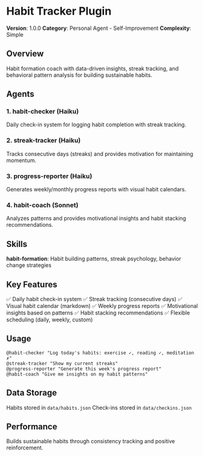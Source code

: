 # Habit Tracker Plugin

**Version**: 1.0.0
**Category**: Personal Agent - Self-Improvement
**Complexity**: Simple

## Overview

Habit formation coach with data-driven insights, streak tracking, and behavioral pattern analysis for building sustainable habits.

## Agents

### 1. habit-checker (Haiku)
Daily check-in system for logging habit completion with streak tracking.

### 2. streak-tracker (Haiku)
Tracks consecutive days (streaks) and provides motivation for maintaining momentum.

### 3. progress-reporter (Haiku)
Generates weekly/monthly progress reports with visual habit calendars.

### 4. habit-coach (Sonnet)
Analyzes patterns and provides motivational insights and habit stacking recommendations.

## Skills

**habit-formation**: Habit building patterns, streak psychology, behavior change strategies

## Key Features

✅ Daily habit check-in system
✅ Streak tracking (consecutive days)
✅ Visual habit calendar (markdown)
✅ Weekly progress reports
✅ Motivational insights based on patterns
✅ Habit stacking recommendations
✅ Flexible scheduling (daily, weekly, custom)

## Usage

```
@habit-checker "Log today's habits: exercise ✓, reading ✓, meditation ✗"
@streak-tracker "Show my current streaks"
@progress-reporter "Generate this week's progress report"
@habit-coach "Give me insights on my habit patterns"
```

## Data Storage

Habits stored in `data/habits.json`
Check-ins stored in `data/checkins.json`

## Performance

Builds sustainable habits through consistency tracking and positive reinforcement.
